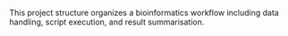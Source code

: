 This project structure organizes a bioinformatics workflow including data handling, script execution, and result summarisation.
